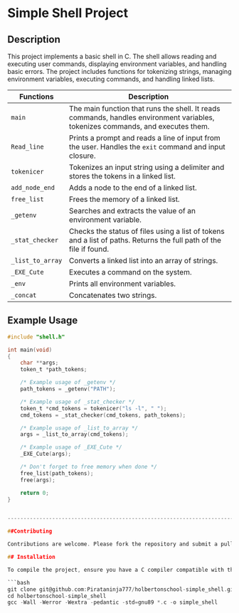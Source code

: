 # Simple Shell Project

## Description

This project implements a basic shell in C. The shell allows reading and executing user commands, displaying environment variables, and handling basic errors. The project includes functions for tokenizing strings, managing environment variables, executing commands, and handling linked lists.


|**Functions**|**Description**|
|-----|------------|
|`main`|The main function that runs the shell. It reads commands, handles environment variables, tokenizes commands, and executes them.|
|`Read_line`|Prints a prompt and reads a line of input from the user. Handles the `exit` command and input closure.|
|`tokenicer`|Tokenizes an input string using a delimiter and stores the tokens in a linked list.|
|`add_node_end`|Adds a node to the end of a linked list.|
|`free_list`|Frees the memory of a linked list.|
|`_getenv`|Searches and extracts the value of an environment variable.|
|`_stat_checker`|Checks the status of files using a list of tokens and a list of paths. Returns the full path of the file if found.|
|`_list_to_array`|Converts a linked list into an array of strings.|
|`_EXE_Cute`|Executes a command on the system.|
|`_env`|Prints all environment variables.|
|`_concat`|Concatenates two strings.|


## Example Usage

```c
#include "shell.h"

int main(void)
{
    char **args;
    token_t *path_tokens;

    /* Example usage of _getenv */
    path_tokens = _getenv("PATH");

    /* Example usage of _stat_checker */
    token_t *cmd_tokens = tokenicer("ls -l", " ");
    cmd_tokens = _stat_checker(cmd_tokens, path_tokens);

    /* Example usage of _list_to_array */
    args = _list_to_array(cmd_tokens);

    /* Example usage of _EXE_Cute */
    _EXE_Cute(args);

    /* Don't forget to free memory when done */
    free_list(path_tokens);
    free(args);

    return 0;
}


-------------------------------------------------------------------------

##Contributing

Contributions are welcome. Please fork the repository and submit a pull request with your changes.

## Installation

To compile the project, ensure you have a C compiler compatible with the GNU89 standard. Clone the repository and compile the code using `gcc`.

```bash
git clone git@github.com:Pirataninja777/holbertonschool-simple_shell.git
cd holbertonschool-simple_shell
gcc -Wall -Werror -Wextra -pedantic -std=gnu89 *.c -o simple_shell
